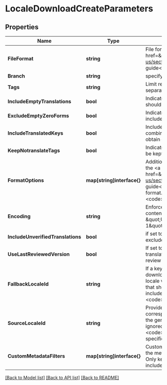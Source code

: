 # LocaleDownloadCreateParameters

## Properties

Name | Type | Description | Notes
------------ | ------------- | ------------- | -------------
**FileFormat** | **string** | File format name. See the &lt;a href&#x3D;\&quot;https://support.phrase.com/hc/en-us/sections/6111343326364\&quot;&gt;format guide&lt;/a&gt; for all supported file formats. | 
**Branch** | **string** | specify the branch to use | [optional] 
**Tags** | **string** | Limit results to keys tagged with a list of comma separated tag names. | [optional] 
**IncludeEmptyTranslations** | **bool** | Indicates whether keys without translations should be included in the output as well. | [optional] 
**ExcludeEmptyZeroForms** | **bool** | Indicates whether zero forms should be included when empty in pluralized keys. | [optional] 
**IncludeTranslatedKeys** | **bool** | Include translated keys in the locale file. Use in combination with include_empty_translations to obtain only untranslated keys. | [optional] 
**KeepNotranslateTags** | **bool** | Indicates whether [NOTRANSLATE] tags should be kept. | [optional] 
**FormatOptions** | **map[string]interface{}** | Additional formatting and render options. See the &lt;a href&#x3D;\&quot;https://support.phrase.com/hc/en-us/sections/6111343326364\&quot;&gt;format guide&lt;/a&gt; for a list of options available for each format. Specify format options like this: &lt;code&gt;...&amp;format_options[foo]&#x3D;bar&lt;/code&gt; | [optional] 
**Encoding** | **string** | Enforces a specific encoding on the file contents. Valid options are \&quot;UTF-8\&quot;, \&quot;UTF-16\&quot; and \&quot;ISO-8859-1\&quot;. | [optional] 
**IncludeUnverifiedTranslations** | **bool** | if set to false unverified translations are excluded | [optional] 
**UseLastReviewedVersion** | **bool** | If set to true the last reviewed version of a translation is used. This is only available if the review workflow is enabled for the project. | [optional] 
**FallbackLocaleId** | **string** | If a key has no translation in the locale being downloaded the translation in the fallback locale will be used. Provide the ID of the locale that should be used as the fallback. Requires include_empty_translations to be set to &lt;code&gt;true&lt;/code&gt;. | [optional] 
**SourceLocaleId** | **string** | Provides the source language of a corresponding job as the source language of the generated locale file. This parameter will be ignored unless used in combination with a &lt;code&gt;tag&lt;/code&gt; parameter indicating a specific job. | [optional] 
**CustomMetadataFilters** | **map[string]interface{}** | Custom metadata filters. Provide the name of the metadata field and the value to filter by. Only keys with matching metadata will be included in the download.  | [optional] 

[[Back to Model list]](../README.md#documentation-for-models) [[Back to API list]](../README.md#documentation-for-api-endpoints) [[Back to README]](../README.md)



